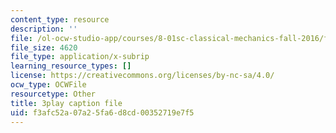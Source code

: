 ```yaml
---
content_type: resource
description: ''
file: /ol-ocw-studio-app/courses/8-01sc-classical-mechanics-fall-2016/f3afc52a07a25fa6d8cd00352719e7f5_emrHcqEvXpw.srt
file_size: 4620
file_type: application/x-subrip
learning_resource_types: []
license: https://creativecommons.org/licenses/by-nc-sa/4.0/
ocw_type: OCWFile
resourcetype: Other
title: 3play caption file
uid: f3afc52a-07a2-5fa6-d8cd-00352719e7f5
---
```


